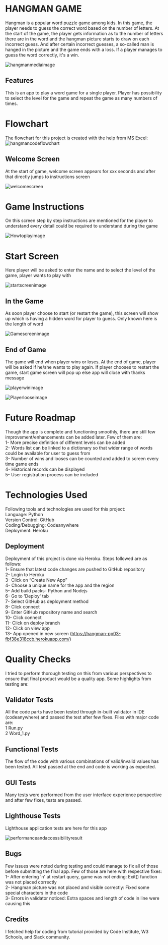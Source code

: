 
# HANGMAN GAME
Hangman is a popular word puzzle game among kids. In this game, the player needs to guess the correct 
word based on the number of letters. At the start of the game, the player gets information as to the 
number of letters there are in the word and the hangman picture starts to draw on each incorrect guess.
And after certain incorrect guesses, a so-called man is hanged in the picture and the game ends with a loss.
If a player manages to guess the word correctly, it's a win. 

![hangmanmediaimage](/images/mediascreen.png)

## Features
This is an app to play a word game for a single player. Player has possibility to select the level for the game and repeat the game as many numbers of times.

# Flowchart
The flowchart for this project is created with the help from MS Excel:
![hangmancodeflowchart](/images/flowchart.png)

## Welcome Screen
At the start of game, welcome screen appears for xxx seconds and
after that directly jumps to instructions screen

![welcomescreen](/images/welcomescreen.png)

# Game Instructions
On this screen step by step instructions are mentioned for the player to understand every detail could be required to understand during the game

![Howtoplayimage](/images/howtoplay.png)

# Start Screen
Here player will be asked to enter the name and to select the level of the game, player wants to play with

![startscreenimage](/images/startgame.png)

## In the Game
As soon player choose to start (or restart the game), this screen will show up which is having a hidden word for player to guess. Only known here is the length of word

![Gamescreenimage](/images/gamescreen.png)

## End of Game
The game will end when player wins or loses. At the end of game, player will be asked if he/she wants to play again. If player chooses to restart the game, start game screen will pop up else app will close with thanks message

![playerwinimage](/images/wingame.png)

![Playerlooseimage](/images/lossgame.png)

# Future Roadmap
Though the app is complete and functioning smoothly, there are still few improvement/enhancements can be added later. Few of them are:\
1- More precise definition of different levels can be added\
2- Words list can be linked to a dictionary so that wider range of words could be available for user to guess from\
3- Number of wins and looses can be counted and added to screen every time game ends\
4- Historical records can be displayed\
5- User registration process can be included
 

# Technologies Used
Following tools and technologies are used for this project:    
    Language: Python\
    Version Control: GitHub\
    Coding/Debugging: Codeanywhere\
    Deployment: Heroku

## Deployment
Deployment of this project is done via Heroku. Steps followed are as follows:\
    1- Ensure that latest code changes are pushed to GitHub repository\
    2- Login to Heroku\
    3- Click on “Create New App”\
    4- Choose a unique name for the app and the region\
    5- Add build packs- Python and Nodejs\
    6- Go to 'Deploy' tab\
    7- Select GitHub as deployment method\
    8- Click connect\
    9- Enter GitHub repository name and search\
    10- Click connect\
    11- Click on deploy branch\
    12- Click on view app\
    13- App opened in new screen (https://hangman-pp03-fbf38e318ccb.herokuapp.com/)

# Quality Checks
I tried to perform thorough testing on this from various perspectives to ensure that final product would be a quality app. Some highlights from testing are:

## Validator Tests
All the code parts have been tested through in-built validator in IDE (codeanywhere) and passed the test after few fixes. Files with major code are:\
    1  Run.py\
    2  Word_1.py

## Functional Tests
The flow of the code with various combinations of valid/invalid values has been tested. All test passed at the end and code is working as expected.

## GUI Tests
Many tests were performed from the user interface experience perspective and after few fixes, tests are passed.

## Lighthouse Tests

Lighthouse application tests are here for this app

![performanceandaccessibilityresult](/images/lighthouse.png)

## Bugs
Few issues were noted during testing and could manage to fix all of those before submitting the final app. Few of those are here with respective fixes:\
    1- After entering 'n' at restart query, game was not ending: Exit() function was not placed correctly\
    2- Hangman picture was not placed and visible correctly: Fixed some special characters in the code\
    3- Errors in validator noticed: Extra spaces and length of code in line were causing this

## Credits
I fetched help for coding from tutorial provided by Code Institute, W3 Schools, and Slack community.
















































































































